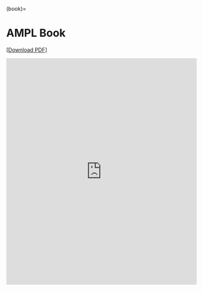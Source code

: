 (book)=
# AMPL Book

[[Download PDF](https://ampl.github.io/ampl-book.pdf)]

<embed src="https://ampl.github.io/ampl-book.pdf" type="application/pdf" style="width: 100%; height: 600px">